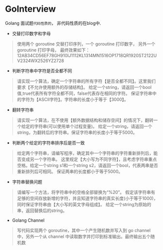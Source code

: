 # GoInterview
Golang 面试题`代码性质的`， 非代码性质的在blog中.

- 交替打印数字和字母
> 使用两个 goroutine 交替打印序列，一个 goroutine 打印数字， 另外一个 goroutine 打印字母， 最终效果如下：
> 12AB34CD56EF78GH910IJ1112KL1314MN1516OP1718QR1920ST2122UV2324WX2526YZ2728

- 判断字符串中字符是否全都不同
> 请实现一个算法，确定一个字符串的所有字符【是否全都不同】。这里我们要求【不允许使用额外的存储结构】。 给定一个string，请返回一个bool值,true代表所有字符全都不同，false代表存在相同的字符。 保证字符串中的字符为【ASCII字符】。字符串的长度小于等于【3000】。

- 翻转字符串
> 请实现一个算法，在不使用【额外数据结构和储存空间】的情况下，翻转一个给定的字符串(可以使用单个过程变量)。
> 给定一个string，请返回一个string，为翻转后的字符串。保证字符串的长度小于等于5000。

- 判断两个给定的字符串排序后是否一致
> 给定两个字符串，请编写程序，确定其中一个字符串的字符重新排列后，能否变成另一个字符串。 这里规定【大小写为不同字符】，且考虑字符串重点空格。给定一个string s1和一个string s2，请返回一个bool，代表两串是否重新排列后可相同。 保证两串的长度都小于等于5000。

- 字符串替换问题
> 请编写一个方法，将字符串中的空格全部替换为“%20”。 假定该字符串有足够的空间存放新增的字符，并且知道字符串的真实长度(小于等于1000)，同时保证字符串由【大小写的英文字母组成】。 给定一个string为原始的串，返回替换后的string。

- Golang Channel
> 写代码实现两个 goroutine，其中一个产生随机数并写入到 go channel 中，另外一个从 channel 中读取数字并打印到标准输出。最终输出五个随机数

